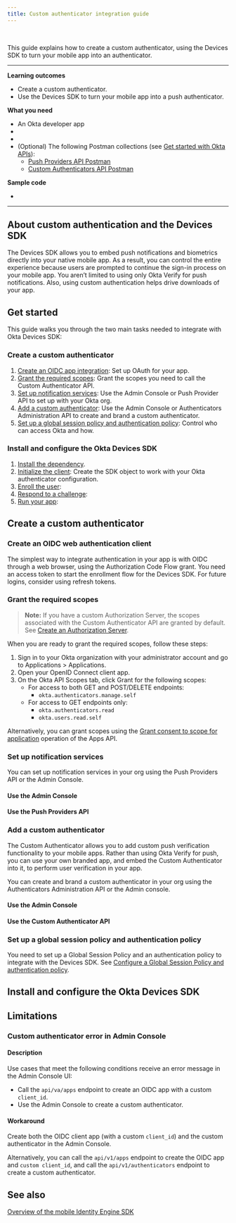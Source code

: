```yaml
---
title: Custom authenticator integration guide
---
```


<div class="oie-embedded-sdk">

<ApiLifecycle access="ie" /><br>

This guide explains how to create a custom authenticator, using the Devices SDK to turn your mobile app into an authenticator.

---
**Learning outcomes**

* Create a custom authenticator.
* Use the Devices SDK to turn your mobile app into a push authenticator.

**What you need**

* An Okta developer app
* <StackSnippet snippet="notifservicelink" inline />
* <StackSnippet snippet="appreq" inline />
* (Optional) The following Postman collections (see [Get started with Okta APIs](/code/rest/)):
   * [Push Providers API Postman](https://app.getpostman.com/run-collection/83575c0b5b075783862c)
   * [Custom Authenticators API Postman](https://app.getpostman.com/run-collection/836eb57018cba45da121)

**Sample code**

* <StackSnippet snippet="samplecode" />

---

## About custom authentication and the Devices SDK

The Devices SDK allows you to embed push notifications and biometrics directly into your native mobile app. As a result, you can control the entire experience because users are prompted to continue the sign-in process on your mobile app. You aren’t limited to using only Okta Verify for push notifications. Also, using custom authentication helps drive downloads of your app.

## Get started

This guide walks you through the two main tasks needed to integrate with Okta Devices SDK:

### Create a custom authenticator

1. [Create an OIDC app integration](): Set up OAuth for your app.
2. [Grant the required scopes](): Grant the scopes you need to call the Custom Authenticator API.
3. [Set up notification services](): Use the Admin Console or Push Provider API to set up <StackSnippet snippet="notifservicelong" inline /> with your Okta org.
4. [Add a custom authenticator](): Use the Admin Console or Authenticators Administration API to create and brand a custom authenticator.
5. [Set up a global session policy and authentication policy](): Control who can access Okta and how.

### Install and configure the Okta Devices SDK

1. [Install the dependency]().
2. [Initialize the client](): Create the SDK object to work with your Okta authenticator configuration.
3. [Enroll the user](): 
4. [Respond to a challenge](): 
5. [Run your app](): 

<!-- Flow-type DIAGRAM -->

## Create a custom authenticator

<!-- Console flow DIAGRAM -->

### Create an OIDC web authentication client

The simplest way to integrate authentication in your app is with OIDC through a web browser, using the Authorization Code Flow grant. You need an access token to start the enrollment flow for the Devices SDK. For future logins, consider using refresh tokens. <StackSnippet snippet="samplecode" inline />

### Grant the required scopes

> **Note:** If you have a custom Authorization Server, the scopes associated with the Custom Authenticator API are granted by default. See [Create an Authorization Server](/docs/guides/customize-authz-server/-/main/).

When you are ready to grant the required scopes, follow these steps:

1. Sign in to your Okta organization with your administrator account and go to Applications > Applications.
2. Open your OpenID Connect client app.
3. On the Okta API Scopes tab, click Grant for the following scopes:
   * For access to both GET and POST/DELETE endpoints:
      * `okta.authenticators.manage.self`
   * For access to GET endpoints only:
      * `okta.authenticators.read`
      * `okta.users.read.self`

Alternatively, you can grant scopes using the [Grant consent to scope for application](/docs/reference/api/apps/#application-oauth-2-0-scope-consent-grant-operations) operation of the Apps API.

### Set up notification services

You can set up notification services in your org using the Push Providers API or the Admin Console.

#### Use the Admin Console

<StackSnippet snippet="notifserviceadminconsole" />

#### Use the Push Providers API

<StackSnippet snippet="notifservicepushapi" />

### Add a custom authenticator

The Custom Authenticator allows you to add custom push verification functionality to your mobile apps. Rather than using Okta Verify for push, you can use your own branded app, and embed the Custom Authenticator into it, to perform user verification in your app.

You can create and brand a custom authenticator in your org using the Authenticators Administration API or the Admin console.

#### Use the Admin Console

<StackSnippet snippet="customauthenticatoradminconsole" />

#### Use the Custom Authenticator API

<StackSnippet snippet="customauthenticatorcustomapi" />

### Set up a global session policy and authentication policy

You need to set up a Global Session Policy and an authentication policy to integrate with the Devices SDK. See [Configure a Global Session Policy and authentication policy](/docs/guides/configure-signon-policy/main/).

## Install and configure the Okta Devices SDK

<StackSnippet snippet="sdksteps" />

## Limitations

### Custom authenticator error in Admin Console

#### Description

Use cases that meet the following conditions receive an error message in the Admin Console UI:

* Call the `api/va/apps` endpoint to create an OIDC app with a custom `client_id`.
* Use the Admin Console to create a custom authenticator.

#### Workaround

Create both the OIDC client app (with a custom `client_id`) and the custom authenticator in the Admin Console.

Alternatively, you can call the `api/v1/apps` endpoint to create the OIDC app and `custom client_id`, and call the `api/v1/authenticators` endpoint to create a custom authenticator.

## See also

[Overview of the mobile Identity Engine SDK](/docs/guides/mobile-idx-sdk-overview/android/main/)
